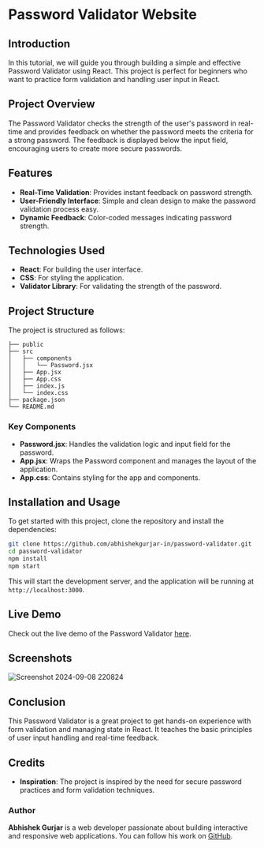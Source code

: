
# Password Validator Website

## Introduction

In this tutorial, we will guide you through building a simple and effective Password Validator using React. This project is perfect for beginners who want to practice form validation and handling user input in React.

## Project Overview

The Password Validator checks the strength of the user's password in real-time and provides feedback on whether the password meets the criteria for a strong password. The feedback is displayed below the input field, encouraging users to create more secure passwords.

## Features

- **Real-Time Validation**: Provides instant feedback on password strength.
- **User-Friendly Interface**: Simple and clean design to make the password validation process easy.
- **Dynamic Feedback**: Color-coded messages indicating password strength.

## Technologies Used

- **React**: For building the user interface.
- **CSS**: For styling the application.
- **Validator Library**: For validating the strength of the password.

## Project Structure

The project is structured as follows:

```
├── public
├── src
│   ├── components
│   │   └── Password.jsx
│   ├── App.jsx
│   ├── App.css
│   ├── index.js
│   └── index.css
├── package.json
└── README.md
```

### Key Components

- **Password.jsx**: Handles the validation logic and input field for the password.
- **App.jsx**: Wraps the Password component and manages the layout of the application.
- **App.css**: Contains styling for the app and components.


## Installation and Usage

To get started with this project, clone the repository and install the dependencies:

```bash
git clone https://github.com/abhishekgurjar-in/password-validator.git
cd password-validator
npm install
npm start
```

This will start the development server, and the application will be running at `http://localhost:3000`.


## Live Demo

Check out the live demo of the Password Validator [here](https://password-validator-in.netlify.app/).

## Screenshots

![Screenshot 2024-09-08 220824](https://github.com/user-attachments/assets/4cf45462-062f-447c-89e7-bc12d458bd4a)

## Conclusion

This Password Validator is a great project to get hands-on experience with form validation and managing state in React. It teaches the basic principles of user input handling and real-time feedback.

## Credits

- **Inspiration**: The project is inspired by the need for secure password practices and form validation techniques.

### Author

**Abhishek Gurjar** is a web developer passionate about building interactive and responsive web applications. You can follow his work on [GitHub](https://github.com/abhishekgurjar-in).
